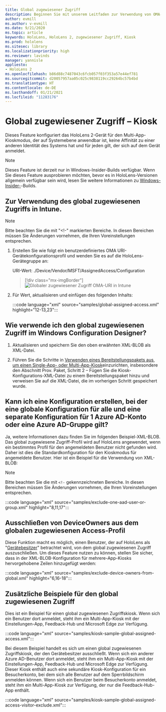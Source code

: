 ```yaml
---
title: Global zugewiesener Zugriff
description: Beginnen Sie mit unserem Leitfaden zur Verwendung von OMA-URI für Kioske mit global zugewiesenem Zugriff mit Intune und Windows-Konfigurations-Designer.
author: evmill
ms.author: v-evmill
ms.date: 9/21/2020
ms.topic: article
keywords: HoloLens, HoloLens 2, zugewiesener Zugriff, Kiosk
ms.prod: hololens
ms.sitesec: library
ms.localizationpriority: high
ms.reviewer: lavinds
manager: yannisle
appliesto:
- HoloLens 2
ms.openlocfilehash: b86d88c7487043c6fcb057f03f353a57e44ef781
ms.sourcegitcommit: d20057957aa05c025c9838119cc29264bc57b4bd
ms.translationtype: HT
ms.contentlocale: de-DE
ms.lasthandoff: 01/21/2021
ms.locfileid: "11283176"
---
```

# Global zugewiesener Zugriff – Kiosk

Dieses Feature konfiguriert das HoloLens 2-Gerät für den Multi-App-Kioskmodus, der auf Systemebene anwendbar ist, keine Affinität zu einer anderen Identität des Systems hat und für jeden gilt, der sich auf dem Gerät anmeldet.

> [!NOTE]
> Dieses Feature ist derzeit nur in Windows-Insider-Builds verfügbar. Wenn Sie dieses Feature ausprobieren möchten, bevor es in HoloLens-Versionen allgemein verfügbar sein wird, lesen Sie weitere Informationen zu [Windows-Insider-](hololens-insider.md)-Builds.

## Zur Verwendung des global zugewiesenen Zugriffs in Intune.

> [!NOTE]
> Bitte beachten Sie die mit "<!-" markierten Bereiche. In diesen Bereichen müssen Sie Änderungen vornehmen, die Ihren Voreinstellungen entsprechen.

1. Erstellen Sie wie folgt ein benutzerdefiniertes OMA URI-Gerätekonfigurationsprofil und wenden Sie es auf die HoloLens-Gerätegruppe an:

    URI-Wert: ./Device/Vendor/MSFT/AssignedAccess/Configuration

    > [!div class="mx-imgBorder"]
    > ![Globaler zugewiesener Zugriff OMA-URI in Intune](images/global-assigned-access-omauri.png)

2. Für Wert, aktualisieren und einfügen des folgenden Inhalts:

    :::code language="xml" source="samples/global-assigned-access.xml" highlight="12-13,23":::

## Wie verwende ich den global zugewiesenen Zugriff im Windows Configuration Designer?

1. Aktualisieren und speichern Sie den oben erwähnten XML-BLOB als XML-Datei. 

2. Führen Sie die Schritte in [Verwenden eines Bereitstellungspakets aus, um einen Single-App- oder Multi-App-Kiosk](https://docs.microsoft.com/hololens/hololens-kiosk#use-a-provisioning-package-to-set-up-a-single-app-or-multi-app-kiosk)einzurichten, insbesondere den Abschnitt Prov. Paket, Schritt 2 – Fügen Sie die Kiosk-Konfigurations-XML-Datei zu einem Bereitstellungspaket hinzu und verweisen Sie auf die XML-Datei, die im vorherigen Schritt gespeichert wurde.

## Kann ich eine Konfiguration erstellen, bei der eine globale Konfiguration für alle und eine separate Konfiguration für 1 Azure AD-Konto oder eine Azure AD-Gruppe gilt? 

Ja, weitere Informationen dazu finden Sie im folgenden Beispiel-XML-BLOB. Das global zugewiesene Zugriff-Profil wird auf HoloLens angewendet, wenn ein bestimmtes Profil für den angemeldeten Benutzer nicht gefunden wird. Daher ist dies die Standardkonfiguration für den Kioskmodus für angemeldete Benutzer.
Hier ist ein Beispiel für die Verwendung von XML-BLOB:

> [!NOTE]
> Bitte beachten Sie die mit `<!-` gekennzeichneten Bereiche. In diesen Bereichen müssen Sie Änderungen vornehmen, die Ihren Voreinstellungen entsprechen.

 :::code language="xml" source="samples/exclude-one-aad-user-or-group.xml" highlight="8,11,17":::

## Ausschließen von DeviceOwners aus dem globalen zugewiesenen Access-Profil

Diese Funktion macht es möglich, einen Benutzer, der auf HoloLens als "[Gerätebesitzer](security-adminless-os.md)" betrachtet wird, von dem global zugewiesenen Zugriff auszuschließen. Um dieses Feature nutzen zu können, stellen Sie sicher, dass in der XML-BLOB-Konfiguration für mehrere-App-Kiosks hervorgehobene Zeilen hinzugefügt werden:

 :::code language="xml" source="samples/exclude-device-owners-from-global.xml" highlight="6,16-18":::

## Zusätzliche Beispiele für den global zugewiesenen Zugriff

Dies ist ein Beispiel für einen global zugewiesenen Zugriffskiosk. Wenn sich ein Benutzer dort anmeldet, steht ihm ein Multi-App-Kiosk mit der Einstellungen-App, Feedback-Hub und Microsoft Edge zur Verfügung.

:::code language="xml" source="samples/kiosk-sample-global-assigned-access.xml":::

Bei diesem Beispiel handelt es sich um einen global zugewiesenen Zugriffskiosk, der den Gerätebesitzer ausschließt. Wenn sich ein anderer Azure AD-Benutzer dort anmeldet, steht ihm ein Multi-App-Kiosk mit der Einstellungen-App, Feedback-Hub und Microsoft Edge zur Verfügung. Dieser Kiosk enthält auch eine sekundäre Kiosk-Konfiguration für ein Besucherkonto, bei dem sich alle Benutzer auf dem Sperrbildschirm anmelden können. Wenn sich ein Benutzer beim Besucherkonto anmeldet, steht ihm ein Multi-App-Kiosk zur Verfügung, der nur die Feedback-Hub-App enthält.

:::code language="xml" source="samples/kiosk-sample-global-assigned-access-visitor-exclude.xml":::
